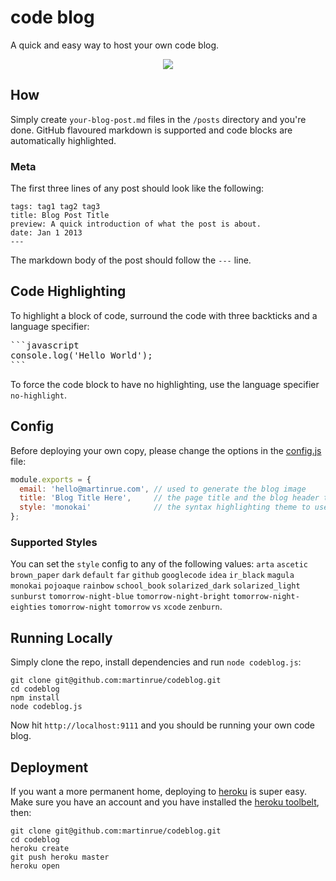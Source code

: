 # code blog
A quick and easy way to host your own code blog.

<p align="center">
  <a href="http://code.martinrue.com">
    <img src="https://github.com/martinrue/codeblog/raw/master/public/img/screenshot.png" />
  </a>
</p>

## How
Simply create `your-blog-post.md` files in the `/posts` directory and you're done. GitHub flavoured markdown is supported and code blocks are automatically highlighted.

### Meta
The first three lines of any post should look like the following:

```
tags: tag1 tag2 tag3
title: Blog Post Title
preview: A quick introduction of what the post is about.
date: Jan 1 2013
---
```

The markdown body of the post should follow the `---` line.

## Code Highlighting
To highlight a block of code, surround the code with three backticks and a language specifier:

<pre>
```javascript
console.log('Hello World');
```
</pre>

To force the code block to have no highlighting, use the language specifier `no-highlight`.

## Config
Before deploying your own copy, please change the options in the [config.js](https://github.com/martinrue/codeblog/blob/master/config.js) file:

```javascript
module.exports = {
  email: 'hello@martinrue.com', // used to generate the blog image
  title: 'Blog Title Here',     // the page title and the blog header text
  style: 'monokai'              // the syntax highlighting theme to use
};
```

### Supported Styles
You can set the `style` config to any of the following values: `arta` `ascetic` `brown_paper` `dark` `default` `far` `github` `googlecode` `idea` `ir_black` `magula` `monokai` `pojoaque` `rainbow` `school_book` `solarized_dark` `solarized_light` `sunburst` `tomorrow-night-blue` `tomorrow-night-bright` `tomorrow-night-eighties` `tomorrow-night` `tomorrow` `vs` `xcode` `zenburn`.

## Running Locally
Simply clone the repo, install dependencies and run `node codeblog.js`:

```
git clone git@github.com:martinrue/codeblog.git
cd codeblog
npm install
node codeblog.js
```

Now hit `http://localhost:9111` and you should be running your own code blog.

## Deployment
If you want a more permanent home, deploying to [heroku](https://www.heroku.com) is super easy. Make sure you have an account and you have installed the [heroku toolbelt](https://toolbelt.heroku.com), then:

```
git clone git@github.com:martinrue/codeblog.git
cd codeblog
heroku create
git push heroku master
heroku open
```

